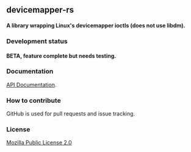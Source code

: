 ## devicemapper-rs

#### A library wrapping Linux's devicemapper ioctls (does not use libdm).

### Development status

#### BETA, feature complete but needs testing.

### Documentation

[API Documentation](https://docs.rs/devicemapper).

### How to contribute

GitHub is used for pull requests and issue tracking.

### License

[Mozilla Public License 2.0](https://www.mozilla.org/MPL/2.0/FAQ.html)
